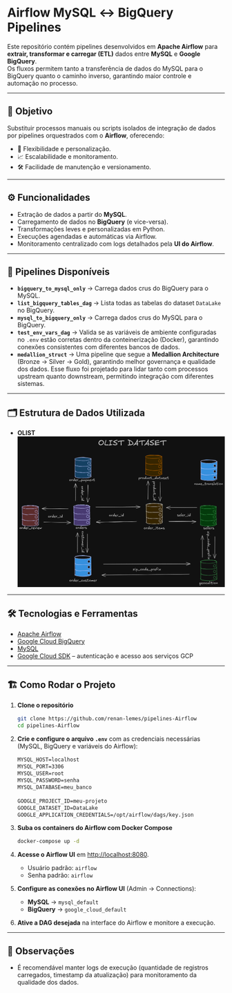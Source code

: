 # Airflow MySQL ↔ BigQuery Pipelines

Este repositório contém pipelines desenvolvidos em **Apache Airflow** para **extrair, transformar e carregar (ETL)** dados entre **MySQL** e **Google BigQuery**.  
Os fluxos permitem tanto a transferência de dados do MySQL para o BigQuery quanto o caminho inverso, garantindo maior controle e automação no processo.

---

## 🚀 Objetivo

Substituir processos manuais ou scripts isolados de integração de dados por pipelines orquestrados com o **Airflow**, oferecendo:  
- 🔄 Flexibilidade e personalização.  
- 📈 Escalabilidade e monitoramento.  
- 🛠️ Facilidade de manutenção e versionamento.  

---

## ⚙️ Funcionalidades

- Extração de dados a partir do **MySQL**.  
- Carregamento de dados no **BigQuery** (e vice-versa).  
- Transformações leves e personalizadas em Python.  
- Execuções agendadas e automáticas via Airflow.  
- Monitoramento centralizado com logs detalhados pela **UI do Airflow**.  

---

## 📂 Pipelines Disponíveis

- **`bigquery_to_mysql_only`** → Carrega dados crus do BigQuery para o MySQL.  
- **`list_bigquery_tables_dag`** → Lista todas as tabelas do dataset `DataLake` no BigQuery.  
- **`mysql_to_bigquery_only`** → Carrega dados crus do MySQL para o BigQuery.  
- **`test_env_vars_dag`** → Valida se as variáveis de ambiente configuradas no `.env` estão corretas dentro da conteinerização (Docker), garantindo conexões consistentes com diferentes bancos de dados.  
- **`medallion_struct`** → Uma pipeline que segue a **Medallion Architecture** (Bronze → Silver → Gold), garantindo melhor governança e qualidade dos dados. Esse fluxo foi projetado para lidar tanto com processos upstream quanto downstream, permitindo integração com diferentes sistemas.
---

## 🗂️ Estrutura de Dados Utilizada

- **OLIST**  
![Diagrama Olist](img/OLIST_DIAGRAM.png)

---

## 🛠️ Tecnologias e Ferramentas

- [Apache Airflow](https://airflow.apache.org/)  
- [Google Cloud BigQuery](https://cloud.google.com/bigquery)  
- [MySQL](https://www.mysql.com/)  
- [Google Cloud SDK](https://cloud.google.com/sdk) – autenticação e acesso aos serviços GCP  

---

## 🏗️ Como Rodar o Projeto

1. **Clone o repositório**  
   ```bash
   git clone https://github.com/renan-lemes/pipelines-Airflow
   cd pipelines-Airflow
   ```

2. **Crie e configure o arquivo `.env`** com as credenciais necessárias (MySQL, BigQuery e variáveis do Airflow):  
   ```env
   MYSQL_HOST=localhost
   MYSQL_PORT=3306
   MYSQL_USER=root
   MYSQL_PASSWORD=senha
   MYSQL_DATABASE=meu_banco

   GOOGLE_PROJECT_ID=meu-projeto
   GOOGLE_DATASET_ID=DataLake
   GOOGLE_APPLICATION_CREDENTIALS=/opt/airflow/dags/key.json
   ```

3. **Suba os containers do Airflow com Docker Compose**  
   ```bash
   docker-compose up -d
   ```

4. **Acesse o Airflow UI** em [http://localhost:8080](http://localhost:8080).  
   - Usuário padrão: `airflow`  
   - Senha padrão: `airflow`  

5. **Configure as conexões no Airflow UI** (Admin → Connections):  
   - **MySQL** → `mysql_default`  
   - **BigQuery** → `google_cloud_default`  

6. **Ative a DAG desejada** na interface do Airflow e monitore a execução.  

---

## 📌 Observações
  
- É recomendável manter logs de execução (quantidade de registros carregados, timestamp da atualização) para monitoramento da qualidade dos dados.  
